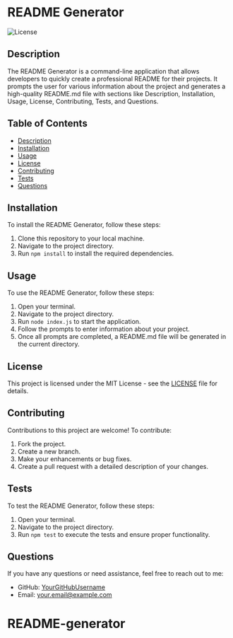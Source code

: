# README Generator

![License](https://img.shields.io/badge/license-MIT-blue.svg)

## Description

The README Generator is a command-line application that allows developers to quickly create a professional README for their projects. It prompts the user for various information about the project and generates a high-quality README.md file with sections like Description, Installation, Usage, License, Contributing, Tests, and Questions.

## Table of Contents

- [Description](#description)
- [Installation](#installation)
- [Usage](#usage)
- [License](#license)
- [Contributing](#contributing)
- [Tests](#tests)
- [Questions](#questions)

## Installation

To install the README Generator, follow these steps:

1. Clone this repository to your local machine.
2. Navigate to the project directory.
3. Run `npm install` to install the required dependencies.

## Usage

To use the README Generator, follow these steps:

1. Open your terminal.
2. Navigate to the project directory.
3. Run `node index.js` to start the application.
4. Follow the prompts to enter information about your project.
5. Once all prompts are completed, a README.md file will be generated in the current directory.

## License

This project is licensed under the MIT License - see the [LICENSE](LICENSE) file for details.

## Contributing

Contributions to this project are welcome! To contribute:

1. Fork the project.
2. Create a new branch.
3. Make your enhancements or bug fixes.
4. Create a pull request with a detailed description of your changes.

## Tests

To test the README Generator, follow these steps:

1. Open your terminal.
2. Navigate to the project directory.
3. Run `npm test` to execute the tests and ensure proper functionality.

## Questions

If you have any questions or need assistance, feel free to reach out to me:

- GitHub: [YourGitHubUsername](https://github.com/YourGitHubUsername)
- Email: your.email@example.com

# README-generator
